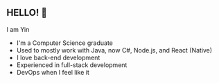 ## HELLO! 🤠

I am Yin

- I'm a Computer Science graduate
- Used to mostly work with Java, now C#, Node.js, and React (Native)
- I love back-end development
- Experienced in full-stack development
- DevOps when I feel like it
